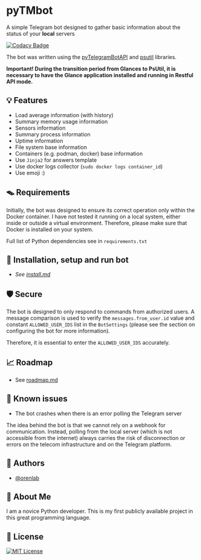 # pyTMbot

A simple Telegram bot designed to gather basic information about the status of your __local__ servers

[![Codacy Badge](https://app.codacy.com/project/badge/Grade/abe0314bb5c24cfda8db9c0a293d17c0)](https://app.codacy.com/gh/orenlab/pytmbot/dashboard?utm_source=gh&utm_medium=referral&utm_content=&utm_campaign=Badge_grade)

The bot was written using the [pyTelegramBotAPI](https://github.com/eternnoir/pyTelegramBotAPI)
and [psutil](https://github.com/giampaolo/psutil) libraries.

__Important! During the transition period from Glances to PsUtil, 
it is necessary to have the Glance application installed and running in Restful API mode.__

## 💡 Features

- Load average information (with history)
- Summary memory usage information
- Sensors information
- Summary process information
- Uptime information
- File system base information
- Containers (e.g. podman, docker) base information
- Use `Jinja2` for answers template
- Use docker logs collector (`sudo docker logs container_id`)
- Use emoji :)

## 🪤 Requirements

Initially, the bot was designed to ensure its correct operation only within the Docker container. I have not tested it
running on a local system, either inside or outside a virtual environment.
Therefore, please make sure that Docker is installed on your system.

Full list of Python dependencies see in `requirements.txt`

## 🔌 Installation, setup and run bot

- _See [install.md](docs/INSTALL.md)_

## 🛡 Secure

The bot is designed to only respond to commands from authorized users.
A message comparison is used to verify the `messages.from_user.id` value
and constant `ALLOWED_USER_IDS` list in the `BotSettings`
(please see the section on configuring the bot for more information).

Therefore, it is essential to enter the `ALLOWED_USER_IDS` accurately.

## 📈 Roadmap

- See [roadmap.md](docs/ROADMAP.md)

## 👾 Known issues

- The bot crashes when there is an error polling the Telegram server

The idea behind the bot is that we cannot rely on a webhook for communication.
Instead, polling from the local server (which is not accessible from the internet)
always carries the risk of disconnection or errors on the telecom infrastructure and on the Telegram platform.

## 🧬 Authors

- [@orenlab](https://github.com/orenlab/pytelemonbot)

## 🚀 About Me

I am a novice Python developer. This is my first publicly available project in this great programming language.

## 📜 License

[![MIT License](https://img.shields.io/badge/License-MIT-green.svg)](https://choosealicense.com/licenses/mit/)
